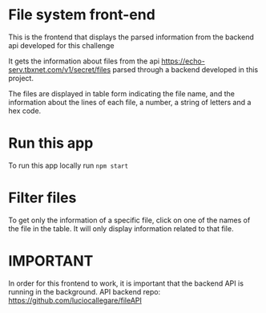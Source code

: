 # File system front-end

This is the frontend that displays the parsed information from the backend api developed for this challenge

It gets the information about files from the api https://echo-serv.tbxnet.com/v1/secret/files parsed through
a backend developed in this project.

The files are displayed in table form indicating the file name, and the information about the lines of each file,
a number, a string of letters and a hex code.

# Run this app

To run this app locally run ```npm start```

# Filter files

To get only the information of a specific file, click on one of the names of the file in the table.
It will only display information related to that file.

# IMPORTANT

In order for this frontend to work, it is important that the backend API is running in the background.
API backend repo: https://github.com/luciocallegare/fileAPI